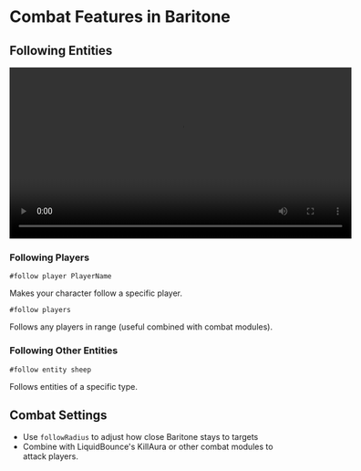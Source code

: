 # Combat Features in Baritone

## Following Entities

<video src="/images/baritone/commands/follow.mp4" controls width="600">Your browser does not support the video tag.</video>

### Following Players
```
#follow player PlayerName
```
Makes your character follow a specific player.

```
#follow players
```
Follows any players in range (useful combined with combat modules).

### Following Other Entities
```
#follow entity sheep
```
Follows entities of a specific type.

## Combat Settings
- Use `followRadius` to adjust how close Baritone stays to targets
- Combine with LiquidBounce's KillAura or other combat modules to attack players.

